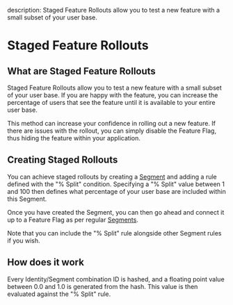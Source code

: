description: Staged Feature Rollouts allow you to test a new feature with a small subset of your user base.

# Staged Feature Rollouts

## What are Staged Feature Rollouts

Staged Feature Rollouts allow you to test a new feature with a small subset of your user base. If you are happy with the feature, you can increase the percentage of users that see the feature until it is available to your entire user base.

This method can increase your confidence in rolling out a new feature. If there are issues with the rollout, you can simply disable the Feature Flag, thus hiding the feature within your application.

## Creating Staged Rollouts

You can achieve staged rollouts by creating a [Segment](/managing-segments) and adding a rule defined with the "% Split" condition. Specifying a "% Split" value between 1 and 100 then defines what percentage of your user base are included within this Segment.

Once you have created the Segment, you can then go ahead and connect it up to a Feature Flag as per regular [Segments](/managing-segments).

Note that you can include the "% Split" rule alongside other Segment rules if you wish.

## How does it work

Every Identity/Segment combination ID is hashed, and a floating point value between 0.0 and 1.0 is generated from the hash. This value is then evaluated against the "% Split" rule.
